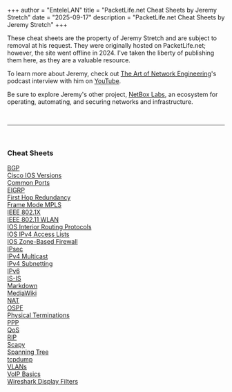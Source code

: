 +++
author = "EnteleLAN"
title = "PacketLife.net Cheat Sheets by Jeremy Stretch"
date = "2025-09-17"
description = "PacketLife.net Cheat Sheets by Jeremy Stretch"
+++

These cheat sheets are the property of Jeremy Stretch and are subject to removal at his request. They were originally hosted on PacketLife.net; however, the site went offline in 2024. I've taken the liberty of publishing them here, as they are a valuable resource.

To learn more about Jeremy, check out <a href="https://artofnetworkengineering.com" target="_blank">The Art of Network Engineering</a>'s podcast interview with him on <a href="https://www.youtube.com/watch?v=HYIT5nvWpQA" target="_blank">YouTube</a>.

Be sure to explore Jeremy's other project, <a href="https://netboxlabs.com/" target="_blank">NetBox Labs</a>, an ecosystem for operating, automating, and securing networks and infrastructure.

<br>

---

<br>

### Cheat Sheets

<a href="/mywebsite/files/BGP.pdf" target="_blank">BGP</a>  
<a href="/files/Cisco_IOS_Versions.pdf" target="_blank">Cisco IOS Versions</a>  
<a href="/files/common_ports.pdf" target="_blank">Common Ports</a>  
<a href="/files/EIGRP.pdf" target="_blank">EIGRP</a>  
<a href="/files/First_Hop_Redundancy.pdf" target="_blank">First Hop Redundancy</a>  
<a href="/files/Frame_Mode_MPLS.pdf" target="_blank">Frame Mode MPLS</a>  
<a href="/files/IEEE_802.1X.pdf" target="_blank">IEEE 802.1X</a>  
<a href="/files/IEEE_802.11_WLAN.pdf" target="_blank">IEEE 802.11 WLAN</a>  
<a href="/files/IOS_Interior_Routing_Protocols.pdf" target="_blank">IOS Interior Routing Protocols</a>  
<a href="/files/IOS_IPv4_Access_Lists.pdf" target="_blank">IOS IPv4 Access Lists</a>  
<a href="/files/IOS_Zone-Based_Firewall.pdf" target="_blank">IOS Zone-Based Firewall</a>  
<a href="/files/IPsec.pdf" target="_blank">IPsec</a>  
<a href="/files/IPv4_Multicast.pdf" target="_blank">IPv4 Multicast</a>  
<a href="/files/IPv4_Subnetting.pdf" target="_blank">IPv4 Subnetting</a>  
<a href="/files/IPv6.pdf" target="_blank">IPv6</a>  
<a href="/files/IS-IS.pdf" target="_blank">IS-IS</a>  
<a href="/files/Markdown.pdf" target="_blank">Markdown</a>  
<a href="/files/MediaWiki.pdf" target="_blank">MediaWiki</a>  
<a href="/files/NAT.pdf" target="_blank">NAT</a>  
<a href="/files/OSPF.pdf" target="_blank">OSPF</a>  
<a href="/files/physical_terminations.pdf" target="_blank">Physical Terminations</a>  
<a href="/files/PPP.pdf" target="_blank">PPP</a>  
<a href="/files/QoS.pdf" target="_blank">QoS</a>  
<a href="/files/RIP.pdf" target="_blank">RIP</a>  
<a href="/files/scapy.pdf" target="_blank">Scapy</a>  
<a href="/files/Spanning_Tree.pdf" target="_blank">Spanning Tree</a>  
<a href="/files/tcpdump.pdf" target="_blank">tcpdump</a>  
<a href="/files/VLANs.pdf" target="_blank">VLANs</a>  
<a href="/files/VOIP_Basics.pdf" target="_blank">VoIP Basics</a>  
<a href="/files/Wireshark_Display_Filters.pdf" target="_blank">Wireshark Display Filters</a>
